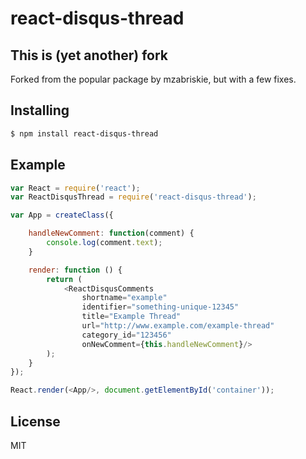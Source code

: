 # react-disqus-thread

## This is (yet another) fork
Forked from the popular package by mzabriskie, but with a few fixes.

## Installing

```bash
$ npm install react-disqus-thread
```

## Example

```js
var React = require('react');
var ReactDisqusThread = require('react-disqus-thread');

var App = createClass({

	handleNewComment: function(comment) {
		console.log(comment.text);
	}

	render: function () {
		return (
			<ReactDisqusComments
				shortname="example"
				identifier="something-unique-12345"
				title="Example Thread"
				url="http://www.example.com/example-thread"
				category_id="123456"
				onNewComment={this.handleNewComment}/>
		);
	}
});

React.render(<App/>, document.getElementById('container'));
```

## License

MIT
